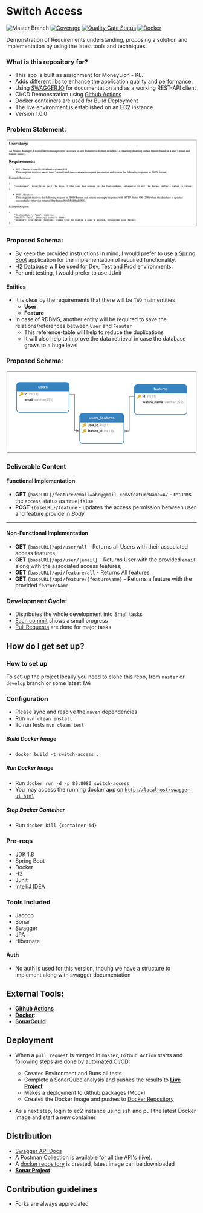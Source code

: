 # Switch Access #

![Master Branch](https://github.com/naeemark/SwitchAccess/workflows/Master%20Branch/badge.svg?branch=master)
[![Coverage](https://sonarcloud.io/api/project_badges/measure?project=naeemark_SwitchAccess&metric=coverage)](https://sonarcloud.io/dashboard?id=naeemark_SwitchAccess) 
[![Quality Gate Status](https://sonarcloud.io/api/project_badges/measure?project=naeemark_SwitchAccess&metric=alert_status)](https://sonarcloud.io/dashboard?id=naeemark_SwitchAccess)
[![Docker](https://img.shields.io/docker/automated/naeemark/assessment)](https://img.shields.io/docker/automated/naeemark/assessment)

Demonstration of Requirements understanding, proposing a solution and implementation by using the latest tools and techniques.


### What is this repository for? ###

* This app is built as assignment for MoneyLion - KL. 
* Adds different libs to enhance the application quality and performance.
* Using [SWAGGER.IO](www.swagger.io) for documentation and as a working REST-API client
* CI/CD Demonstration using [Github Actions](https://github.com/features/actions)
* Docker containers are used for Build Deployment
* The live environment is established on an EC2 instance
* Version 1.0.0

### Problem Statement:
![Problem Statement](screenshots/problem.png)

### Proposed Schema:

- By keep the provided instructions in mind, I would prefer to use a [Spring Boot](https://www.tutorialspoint.com/spring_boot/spring_boot_introduction.htm) application for the implementation of required functionality.
- H2 Database will be used for Dev, Test and Prod environments.
- For unit testing, I would prefer to use JUnit

#### Entities ####
- It is clear by the requirements that there will be `TWO` main entities
    * **User**
    * **Feature**
- In case of RDBMS, another entity will be required to save the relations/references between `User` and `Feauter`
    - This reference-table will help to reduce the duplications
    - It will also help to improve the data retrieval in case the database grows to a huge level 


### Proposed Schema:
![Problem Schema](screenshots/erd_ml.png)

### Deliverable Content ###

#### Functional Implementation ####
 * **GET** `{baseURL}/feature?email=abc@gmail.com&featureName=A/` - returns the `access` status as `true|false`
 * **POST** `{baseURL}/feature` - updates the access permission between user and feature provide in *Body* 
 ---
#### Non-Functional Implementation ####
 * **GET** `{baseURL}/api/user/all` - Returns all Users with their associated access features,
 * **GET** `{baseURL}/api/user/{email}` - Returns User with the provided `email` along with the associated access features,
 * **GET** `{baseURL}/api/feature/all` - Returns All features,
 * **GET** `{baseURL}/api/feature/{featureName}` - Returns a feature with the provided `featureName`
 
### Development Cycle:
- Distributes the whole development into Small tasks
- [Each commit](https://github.com/naeemark/SwitchAccess/commits/master) shows a small progress
- [Pull Requests](https://github.com/naeemark/SwitchAccess/pulls?q=is%3Apr+is%3Aclosed) are done for major tasks
 
## How do I get set up? ##

### How to set up ###
To set-up the project locally you need to clone this repo, from `master` or `develop` branch or some latest `TAG`

### Configuration ###
- Please sync and resolve the `maven` dependencies
- Run `mvn clean install`
- To run tests `mvn clean test`


##### Build Docker Image
- `docker build -t switch-access .`


##### Run Docker Image
- Run `docker run -d -p 80:8080 switch-access`
- You may access the running docker app on [`http://localhost/swagger-ui.html`](http://localhost/swagger-ui.html)


##### Stop Docker Container
- Run `docker kill {container-id}`

### Pre-reqs
- JDK 1.8
- Spring Boot
- Docker
- H2
- Junit
- IntelliJ IDEA


### Tools Included
- Jacoco
- Sonar
- Swagger
- JPA
- Hibernate


#### Auth ####
- No auth is used for this version, thouhg we have a structure to implement along with swagger documentation


## External Tools: ##

- **[Github Actions](https://github.com/features/actions)**
- **[Docker](https://www.docker.com/)**:
- **[SonarCould](https://sonarcloud.io/)**:


## Deployment

- When a `pull request` is merged in `master`, `Github Action` starts and following steps are done by automated CI/CD:
    - Creates Environment and Runs all tests
    - Complete a SonarQube analysis and pushes the results to **[Live Project](https://sonarcloud.io/dashboard?id=naeemark_SwitchAccess)**
    - Makes a deployment to Github packages (Mock)
    - Creates the Docker Image and pushes to [Docker Repository](https://hub.docker.com/repository/registry-1.docker.io/naeemark/assessment)
    
- As a next step, login to ec2 instance using ssh and pull the latest Docker Image and start a new container


## Distribution ##

 - [Swagger API Docs](http://ec2-54-251-176-193.ap-southeast-1.compute.amazonaws.com/swagger-ui.html)
 - A [Postman Collection](https://www.getpostman.com/collections/01221eb5bd755dd9295e) is available for all the API's (live).
 - A [docker repository](https://hub.docker.com/repository/registry-1.docker.io/naeemark/assessment) is created, latest image can be downloaded
 - **[Sonar Project](https://sonarcloud.io/dashboard?id=naeemark_SwitchAccess)**



## Contribution guidelines ##

- Forks are always appreciated


